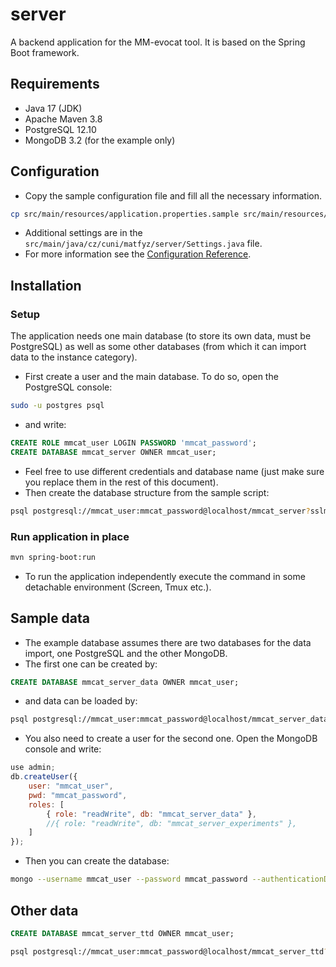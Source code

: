 # server

A backend application for the MM-evocat tool. It is based on the Spring Boot framework.

## Requirements

- Java 17 (JDK)
- Apache Maven 3.8
- PostgreSQL 12.10
- MongoDB 3.2 (for the example only)

## Configuration

- Copy the sample configuration file and fill all the necessary information.
```sh
cp src/main/resources/application.properties.sample src/main/resources/application.properties
```
- Additional settings are in the `src/main/java/cz/cuni/matfyz/server/Settings.java` file.
- For more information see the [Configuration Reference](https://docs.spring.io/spring-boot/docs/current/reference/html/features.html#features.external-config).

## Installation

### Setup

The application needs one main database (to store its own data, must be PostgreSQL) as well as some other databases (from which it can import data to the instance category).
- First create a user and the main database. To do so, open the PostgreSQL console:
```sh
sudo -u postgres psql
```
- and write:
```sql
CREATE ROLE mmcat_user LOGIN PASSWORD 'mmcat_password';
CREATE DATABASE mmcat_server OWNER mmcat_user;
```
- Feel free to use different credentials and database name (just make sure you replace them in the rest of this document).
- Then create the database structure from the sample script:
```sh
psql postgresql://mmcat_user:mmcat_password@localhost/mmcat_server?sslmode=require -f src/main/resources/createDatabase.sql
```

### Run application in place

```sh
mvn spring-boot:run
```
- To run the application independently execute the command in some detachable environment (Screen, Tmux etc.).

## Sample data

- The example database assumes there are two databases for the data import, one PostgreSQL and the other MongoDB.
- The first one can be created by:
```sql
CREATE DATABASE mmcat_server_data OWNER mmcat_user;
```
- and data can be loaded by:
```sh
psql postgresql://mmcat_user:mmcat_password@localhost/mmcat_server_data?sslmode=require -f src/main/resources/setupPostgresql.sql
```
- You also need to create a user for the second one. Open the MongoDB console and write:
```js
use admin;
db.createUser({
    user: "mmcat_user",
    pwd: "mmcat_password",
    roles: [
        { role: "readWrite", db: "mmcat_server_data" },
        //{ role: "readWrite", db: "mmcat_server_experiments" },
    ]
});
```
- Then you can create the database:
```sh
mongo --username mmcat_user --password mmcat_password --authenticationDatabase admin localhost:27017/mmcat_server_data src/main/resources/setupMongodb.js
```

## Other data
```sql
CREATE DATABASE mmcat_server_ttd OWNER mmcat_user;
```

```sh
psql postgresql://mmcat_user:mmcat_password@localhost/mmcat_server_ttd?sslmode=require -f src/main/resources/setupPostgresqlTTD.sql
```

